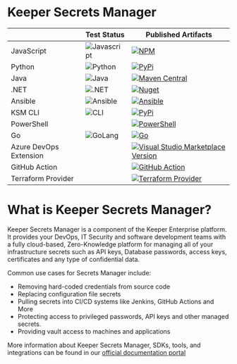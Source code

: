 # Keeper Secrets Manager

|          |  Test Status                                                                                                | Published Artifacts                                                                                                                                                                                         |
-----------|-------------------------------------------------------------------------------------------------------------|-------------------------------------------------------------------------------------------------------------------------------------------------------------------------------------------------------------|
JavaScript | ![Javascript](https://github.com/Keeper-Security/secrets-manager/actions/workflows/test.js.yml/badge.svg)   | [![NPM](https://img.shields.io/npm/v/@keeper-security/secrets-manager-core?style=for-the-badge&logo=npm)](https://www.npmjs.com/package/@keeper-security/secrets-manager-core)    |
Python     | ![Python](https://github.com/Keeper-Security/secrets-manager/actions/workflows/test.python.yml/badge.svg)   | [![PyPi](https://img.shields.io/pypi/v/keeper-secrets-manager-core?style=for-the-badge&logo=pypi)](https://pypi.org/project/keeper-secrets-manager-core/)                     |
Java       | ![Java](https://github.com/Keeper-Security/secrets-manager/actions/workflows/test.java.yml/badge.svg)       | [![Maven Central](https://img.shields.io/maven-central/v/com.keepersecurity.secrets-manager/core?style=for-the-badge&logo=java)](https://search.maven.org/artifact/com.keepersecurity.secrets-manager/core) |
.NET       | ![.NET](https://github.com/Keeper-Security/secrets-manager/actions/workflows/test.dotnet.yml/badge.svg)     | [![Nuget](https://img.shields.io/nuget/v/Keeper.SecretsManager?style=for-the-badge&logo=nuget)](https://www.nuget.org/packages/Keeper.SecretsManager)                                                       |
Ansible    | ![Ansible](https://github.com/Keeper-Security/secrets-manager/actions/workflows/test.ansible.yml/badge.svg) | [![Ansible](https://img.shields.io/pypi/v/keeper-secrets-manager-ansible?style=for-the-badge&logo=ansible)](https://pypi.org/project/keeper-secrets-manager-ansible/) |
KSM CLI    | ![CLI](https://github.com/Keeper-Security/secrets-manager/actions/workflows/test.cli.yml/badge.svg)         | [![PyPi](https://img.shields.io/pypi/v/keeper-secrets-manager-cli?style=for-the-badge&logo=windowsterminal)](https://pypi.org/project/keeper-secrets-manager-cli/)                                                     |
PowerShell | | [![PowerShell](https://img.shields.io/powershellgallery/v/SecretManagement.Keeper?style=for-the-badge&logo=powershell)](https://www.powershellgallery.com/packages/SecretManagement.Keeper)                                                     |
Go         | ![GoLang](https://github.com/keeper-security/secrets-manager-go/actions/workflows/test.go.yml/badge.svg)    | [![Go](https://img.shields.io/badge/Go-Latest-blue.svg?style=for-the-badge&logo=go&logoColor=white)](https://github.com/Keeper-Security/secrets-manager-go)                                   |
Azure DevOps Extension |                                                                                                    | [![Visual Studio Marketplace Version](https://img.shields.io/visual-studio-marketplace/v/KeeperSecurity.keeper-secrets-manager?label=Azure%20DevOps%20Extension&logo=azuredevops&style=for-the-badge)](https://marketplace.visualstudio.com/items?itemName=KeeperSecurity.keeper-secrets-manager)           |
GitHub Action | | [![GitHub Action](https://img.shields.io/badge/GitHub%20Action-Latest-blue.svg?style=for-the-badge&logo=github&logoColor=white)](https://github.com/marketplace/actions/keeper-secrets-manager-github-action) |
Terraform Provider | | [![Terraform Provider](https://img.shields.io/badge/Terraform-Latest-blue.svg?style=for-the-badge&logo=terraform&logoColor=white)](https://registry.terraform.io/providers/Keeper-Security/secretsmanager/latest) |

# What is Keeper Secrets Manager?

Keeper Secrets Manager is a component of the Keeper Enterprise platform. It provides your DevOps, IT Security and
software development teams with a fully cloud-based, Zero-Knowledge platform for managing all of your 
infrastructure secrets such as API keys, Database passwords, access keys, certificates and any type of confidential data.

Common use cases for Secrets Manager include:
- Removing hard-coded credentials from source code
- Replacing configuration file secrets
- Pulling secrets into CI/CD systems like Jenkins, GitHub Actions and More
- Protecting access to privileged passwords, API keys and other managed secrets.
- Providing vault access to machines and applications

    
More information about Keeper Secrets Manager, SDKs, tools, and integrations can be found in our [official documentation 
portal](https://docs.keeper.io/secrets-manager/secrets-manager/overview)
